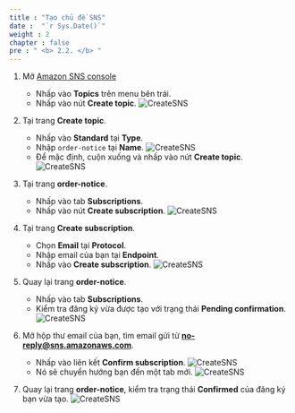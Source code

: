 ```yaml
---
title : "Tạo chủ đề SNS"
date :  "`r Sys.Date()`" 
weight : 2
chapter : false
pre : " <b> 2.2. </b> "
---
```

1. Mở [Amazon SNS console](https://us-east-1.console.aws.amazon.com/sns/v3/home?region=us-east-1#/dashboard)
    - Nhấp vào **Topics** trên menu bên trái.
    - Nhấp vào nút **Create topic**.
      ![CreateSNS](https://chaunguyen3rd.github.io/000083-Book-store-Decouple-order-process-with-SQS-and-SNS/images/temp/1/18.png?width=90pc)

2. Tại trang **Create topic**.
    - Nhấp vào **Standard** tại **Type**.
    - Nhập ``order-notice`` tại **Name**.
      ![CreateSNS](https://chaunguyen3rd.github.io/000083-Book-store-Decouple-order-process-with-SQS-and-SNS/images/temp/1/19.png?width=90pc)
    - Để mặc định, cuộn xuống và nhấp vào nút **Create topic**.
      ![CreateSNS](https://chaunguyen3rd.github.io/000083-Book-store-Decouple-order-process-with-SQS-and-SNS/images/temp/1/20.png?width=90pc)

3. Tại trang **order-notice**.
    - Nhấp vào tab **Subscriptions**.
    - Nhấp vào nút **Create subscription**.
      ![CreateSNS](https://chaunguyen3rd.github.io/000083-Book-store-Decouple-order-process-with-SQS-and-SNS/images/temp/1/21.png?width=90pc)

4. Tại trang **Create subscription**.
    - Chọn **Email** tại **Protocol**.
    - Nhập email của bạn tại **Endpoint**.
    - Nhấp vào **Create subscription**.
      ![CreateSNS](https://chaunguyen3rd.github.io/000083-Book-store-Decouple-order-process-with-SQS-and-SNS/images/temp/1/22.png?width=90pc)

5. Quay lại trang **order-notice**.
    - Nhấp vào tab **Subscriptions**.
    - Kiểm tra đăng ký vừa được tạo với trạng thái **Pending confirmation**.
      ![CreateSNS](https://chaunguyen3rd.github.io/000083-Book-store-Decouple-order-process-with-SQS-and-SNS/images/temp/1/23.png?width=90pc)

6. Mở hộp thư email của bạn, tìm email gửi từ **<no-reply@sns.amazonaws.com>**.
    - Nhấp vào liên kết **Confirm subscription**.
      ![CreateSNS](https://chaunguyen3rd.github.io/000083-Book-store-Decouple-order-process-with-SQS-and-SNS/images/temp/1/24.png?width=90pc)
    - Nó sẽ chuyển hướng bạn đến một tab mới.
      ![CreateSNS](https://chaunguyen3rd.github.io/000083-Book-store-Decouple-order-process-with-SQS-and-SNS/images/temp/1/25.png?width=90pc)

7. Quay lại trang **order-notice**, kiểm tra trạng thái **Confirmed** của đăng ký bạn vừa tạo.
    ![CreateSNS](https://chaunguyen3rd.github.io/000083-Book-store-Decouple-order-process-with-SQS-and-SNS/images/temp/1/26.png?width=90pc)

